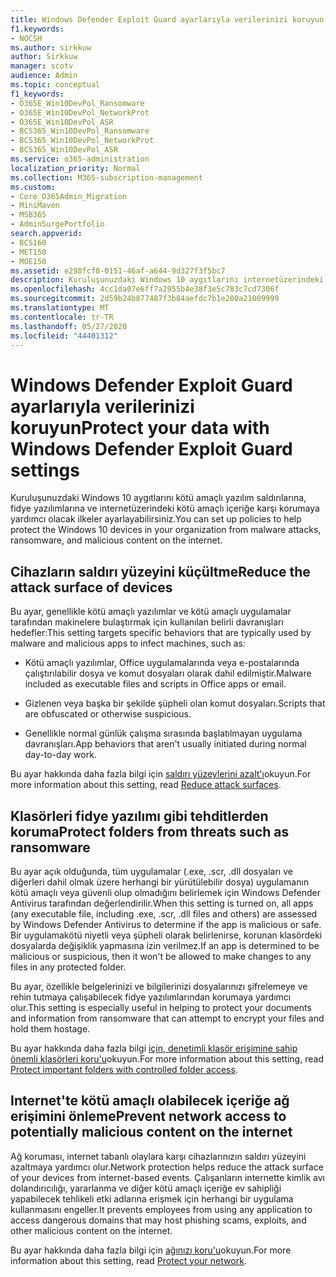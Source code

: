 ```yaml
---
title: Windows Defender Exploit Guard ayarlarıyla verilerinizi koruyun
f1.keywords:
- NOCSH
ms.author: sirkkuw
author: Sirkkuw
manager: scotv
audience: Admin
ms.topic: conceptual
f1_keywords:
- O365E_Win10DevPol_Ransomware
- O365E_Win10DevPol_NetworkProt
- O365E_Win10DevPol_ASR
- BCS365_Win10DevPol_Ransomware
- BCS365_Win10DevPol_NetworkProt
- BCS365_Win10DevPol_ASR
ms.service: o365-administration
localization_priority: Normal
ms.collection: M365-subscription-management
ms.custom:
- Core_O365Admin_Migration
- MiniMaven
- MSB365
- AdminSurgePortfolio
search.appverid:
- BCS160
- MET150
- MOE150
ms.assetid: e298fcf8-0151-46af-a644-9d327f3f5bc7
description: Kuruluşunuzdaki Windows 10 aygıtlarını internetüzerindeki kötü amaçlı yazılım saldırılarına, fidye yazılımlarına ve kötü amaçlı içeriğe karşı nasıl koruyacağınızı öğrenin.
ms.openlocfilehash: 4cc1da07e6ff7a2955b4e38f3e5c783c7cd7306f
ms.sourcegitcommit: 2d59b24b877487f3b84aefdc7b1e200a21009999
ms.translationtype: MT
ms.contentlocale: tr-TR
ms.lasthandoff: 05/27/2020
ms.locfileid: "44401312"
---
```

# <a name="protect-your-data-with-windows-defender-exploit-guard-settings"></a><span data-ttu-id="7e34b-103">Windows Defender Exploit Guard ayarlarıyla verilerinizi koruyun</span><span class="sxs-lookup"><span data-stu-id="7e34b-103">Protect your data with Windows Defender Exploit Guard settings</span></span>

<span data-ttu-id="7e34b-104">Kuruluşunuzdaki Windows 10 aygıtlarını kötü amaçlı yazılım saldırılarına, fidye yazılımlarına ve internetüzerindeki kötü amaçlı içeriğe karşı korumaya yardımcı olacak ilkeler ayarlayabilirsiniz.</span><span class="sxs-lookup"><span data-stu-id="7e34b-104">You can set up policies to help protect the Windows 10 devices in your organization from malware attacks, ransomware, and malicious content on the internet.</span></span>
  
## <a name="reduce-the-attack-surface-of-devices"></a><span data-ttu-id="7e34b-105">Cihazların saldırı yüzeyini küçültme</span><span class="sxs-lookup"><span data-stu-id="7e34b-105">Reduce the attack surface of devices</span></span>

<span data-ttu-id="7e34b-106">Bu ayar, genellikle kötü amaçlı yazılımlar ve kötü amaçlı uygulamalar tarafından makinelere bulaştırmak için kullanılan belirli davranışları hedefler:</span><span class="sxs-lookup"><span data-stu-id="7e34b-106">This setting targets specific behaviors that are typically used by malware and malicious apps to infect machines, such as:</span></span>
  
- <span data-ttu-id="7e34b-107">Kötü amaçlı yazılımlar, Office uygulamalarında veya e-postalarında çalıştırılabilir dosya ve komut dosyaları olarak dahil edilmiştir.</span><span class="sxs-lookup"><span data-stu-id="7e34b-107">Malware included as executable files and scripts in Office apps or email.</span></span>
    
- <span data-ttu-id="7e34b-108">Gizlenen veya başka bir şekilde şüpheli olan komut dosyaları.</span><span class="sxs-lookup"><span data-stu-id="7e34b-108">Scripts that are obfuscated or otherwise suspicious.</span></span>
    
- <span data-ttu-id="7e34b-109">Genellikle normal günlük çalışma sırasında başlatılmayan uygulama davranışları.</span><span class="sxs-lookup"><span data-stu-id="7e34b-109">App behaviors that aren't usually initiated during normal day-to-day work.</span></span>
    
<span data-ttu-id="7e34b-110">Bu ayar hakkında daha fazla bilgi için [saldırı yüzeylerini azalt'ı](https://docs.microsoft.com/windows/security/threat-protection/microsoft-defender-atp/exploit-protection)okuyun.</span><span class="sxs-lookup"><span data-stu-id="7e34b-110">For more information about this setting, read [Reduce attack surfaces](https://docs.microsoft.com/windows/security/threat-protection/microsoft-defender-atp/exploit-protection).</span></span>
  
## <a name="protect-folders-from-threats-such-as-ransomware"></a><span data-ttu-id="7e34b-111">Klasörleri fidye yazılımı gibi tehditlerden koruma</span><span class="sxs-lookup"><span data-stu-id="7e34b-111">Protect folders from threats such as ransomware</span></span>

<span data-ttu-id="7e34b-112">Bu ayar açık olduğunda, tüm uygulamalar (.exe, .scr, .dll dosyaları ve diğerleri dahil olmak üzere herhangi bir yürütülebilir dosya) uygulamanın kötü amaçlı veya güvenli olup olmadığını belirlemek için Windows Defender Antivirus tarafından değerlendirilir.</span><span class="sxs-lookup"><span data-stu-id="7e34b-112">When this setting is turned on, all apps (any executable file, including .exe, .scr, .dll files and others) are assessed by Windows Defender Antivirus to determine if the app is malicious or safe.</span></span> <span data-ttu-id="7e34b-113">Bir uygulamakötü niyetli veya şüpheli olarak belirlenirse, korunan klasördeki dosyalarda değişiklik yapmasına izin verilmez.</span><span class="sxs-lookup"><span data-stu-id="7e34b-113">If an app is determined to be malicious or suspicious, then it won't be allowed to make changes to any files in any protected folder.</span></span>
  
<span data-ttu-id="7e34b-114">Bu ayar, özellikle belgelerinizi ve bilgilerinizi dosyalarınızı şifrelemeye ve rehin tutmaya çalışabilecek fidye yazılımlarından korumaya yardımcı olur.</span><span class="sxs-lookup"><span data-stu-id="7e34b-114">This setting is especially useful in helping to protect your documents and information from ransomware that can attempt to encrypt your files and hold them hostage.</span></span>
  
<span data-ttu-id="7e34b-115">Bu ayar hakkında daha fazla bilgi [için, denetimli klasör erişimine sahip önemli klasörleri koru'u](https://docs.microsoft.com/mem/configmgr/protect/deploy-use/create-deploy-exploit-guard-policy#bkmk_CFA)okuyun.</span><span class="sxs-lookup"><span data-stu-id="7e34b-115">For more information about this setting, read [Protect important folders with controlled folder access](https://docs.microsoft.com/mem/configmgr/protect/deploy-use/create-deploy-exploit-guard-policy#bkmk_CFA).</span></span>
  
## <a name="prevent-network-access-to-potentially-malicious-content-on-the-internet"></a><span data-ttu-id="7e34b-116">Internet'te kötü amaçlı olabilecek içeriğe ağ erişimini önleme</span><span class="sxs-lookup"><span data-stu-id="7e34b-116">Prevent network access to potentially malicious content on the internet</span></span>

<span data-ttu-id="7e34b-117">Ağ koruması, internet tabanlı olaylara karşı cihazlarınızın saldırı yüzeyini azaltmaya yardımcı olur.</span><span class="sxs-lookup"><span data-stu-id="7e34b-117">Network protection helps reduce the attack surface of your devices from internet-based events.</span></span> <span data-ttu-id="7e34b-118">Çalışanların internette kimlik avı dolandırıcılığı, yararlanma ve diğer kötü amaçlı içeriğe ev sahipliği yapabilecek tehlikeli etki adlarına erişmek için herhangi bir uygulama kullanmasını engeller.</span><span class="sxs-lookup"><span data-stu-id="7e34b-118">It prevents employees from using any application to access dangerous domains that may host phishing scams, exploits, and other malicious content on the internet.</span></span>
  
<span data-ttu-id="7e34b-119">Bu ayar hakkında daha fazla bilgi için [ağınızı koru'u](https://docs.microsoft.com/mem/configmgr/protect/deploy-use/create-deploy-exploit-guard-policy#bkmk_Nwp)okuyun.</span><span class="sxs-lookup"><span data-stu-id="7e34b-119">For more information about this setting, read [Protect your network](https://docs.microsoft.com/mem/configmgr/protect/deploy-use/create-deploy-exploit-guard-policy#bkmk_Nwp).</span></span>
  

